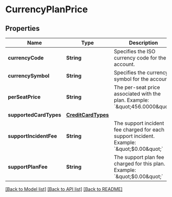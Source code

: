 # CurrencyPlanPrice

## Properties
Name | Type | Description | Notes
------------ | ------------- | ------------- | -------------
**currencyCode** | **String** | Specifies the ISO currency code for the account. | [optional] 
**currencySymbol** | **String** | Specifies the currency symbol for the account. | [optional] 
**perSeatPrice** | **String** | The per-seat price associated with the plan.  Example: &#x60;\&quot;456.0000\&quot;&#x60; | [optional] 
**supportedCardTypes** | [**CreditCardTypes**](CreditCardTypes.md) |  | [optional] 
**supportIncidentFee** | **String** | The support incident fee charged for each support incident.  Example: &#x60;\&quot;$0.00\&quot;&#x60; | [optional] 
**supportPlanFee** | **String** | The support plan fee charged for this plan.  Example: &#x60;\&quot;$0.00\&quot;&#x60; | [optional] 

[[Back to Model list]](../README.md#documentation-for-models) [[Back to API list]](../README.md#documentation-for-api-endpoints) [[Back to README]](../README.md)


